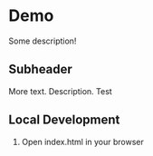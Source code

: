 # Demo

Some description!

## Subheader

More text. Description. Test 

## Local Development 
1. Open index.html in your browser  